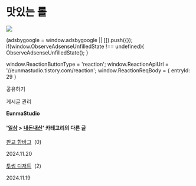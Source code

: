 
# 맛있는 롤

![](https://blog.kakaocdn.net/dn/cfUJtf/btsKNYpa7Tc/upWz2WiM8klr9kOSlByKK0/img.jpg)

(adsbygoogle = window.adsbygoogle || \[\]).push({}); if(window.ObserveAdsenseUnfilledState !== undefined){ ObserveAdsenseUnfilledState(); }

window.ReactionButtonType = 'reaction'; window.ReactionApiUrl = '//eunmastudio.tistory.com/reaction'; window.ReactionReqBody = { entryId: 29 }

공유하기

게시글 관리

**EunmaStudio**

#### '[일상](/category/%EC%9D%BC%EC%83%81) > [내돈내산](/category/%EC%9D%BC%EC%83%81/%EB%82%B4%EB%8F%88%EB%82%B4%EC%82%B0)' 카테고리의 다른 글

[판교 함바그](/31)  (0)

2024.11.20

[투썸 디저트](/30)  (2)

2024.11.19
            
